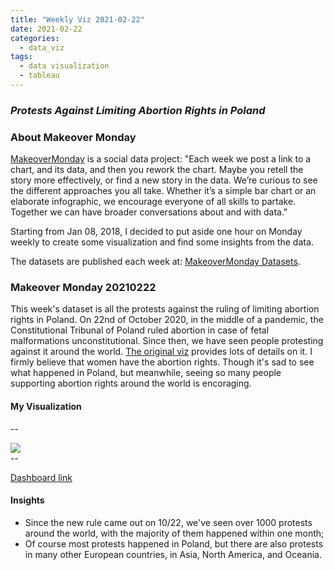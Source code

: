 ```yaml
---
title: "Weekly Viz 2021-02-22"
date: 2021-02-22
categories:
  - data_viz
tags:
  - data visualization
  - tableau
---
```


### *Protests Against Limiting Abortion Rights in Poland*


### About Makeover Monday

[MakeoverMonday](http://www.makeovermonday.co.uk/) is a social data project:
"Each week we post a link to a chart, and its data, and then you rework the chart.
Maybe you retell the story more effectively, or find a new story in the data.
We’re curious to see the different approaches you all take. Whether it’s a simple bar chart or an elaborate infographic, we encourage everyone of all skills to partake.
Together we can have broader conversations about and with data."

Starting from Jan 08, 2018, I decided to put aside one hour on Monday weekly to create some visualization and find some insights from the data.

The datasets are published each week at: [MakeoverMonday Datasets](http://www.makeovermonday.co.uk/data/).

### Makeover Monday 20210222

This week's dataset is all the protests against the ruling of limiting abortion rights in Poland. On 22nd of October 2020, in the middle of a pandemic, the Constitutional Tribunal of Poland ruled abortion in case of fetal malformations unconstitutional. Since then, we have seen people protesting against it around the world. [The original viz](https://public.tableau.com/profile/hanna.nykowska#!/vizhome/ThisisWar-AbortioninPoland/whatisgoingoninpoland) provides lots of details on it. I firmly believe that women have the abortion rights. Though it's sad to see what happened in Poland, but meanwhile, seeing so many people supporting abortion rights around the world is encoraging.  

#### My Visualization

--  
<div class='tableauPlaceholder' id='viz1614053740050' style='position: relative'>
<noscript><a href='#'>
  <img alt=' ' src='https:&#47;&#47;public.tableau.com&#47;static&#47;images&#47;Ma&#47;MakeOverMonday20210222ProtestsAgainstLimitingAbortionRightsinPoland&#47;ProtestsAgainstLimitingAbortionRightsinPoland&#47;1_rss.png' style='border: none' />
</a></noscript>
<object class='tableauViz'  style='display:none;'>
  <param name='host_url' value='https%3A%2F%2Fpublic.tableau.com%2F' /> 
  <param name='embed_code_version' value='3' />
  <param name='site_root' value='' />
  <param name='name' value='MakeOverMonday20210222ProtestsAgainstLimitingAbortionRightsinPoland&#47;ProtestsAgainstLimitingAbortionRightsinPoland' />
  <param name='tabs' value='no' />
  <param name='toolbar' value='yes' />
  <param name='static_image' value='https:&#47;&#47;public.tableau.com&#47;static&#47;images&#47;Ma&#47;MakeOverMonday20210222ProtestsAgainstLimitingAbortionRightsinPoland&#47;ProtestsAgainstLimitingAbortionRightsinPoland&#47;1.png' />
  <param name='animate_transition' value='yes' />
  <param name='display_static_image' value='yes' />
  <param name='display_spinner' value='yes' />
  <param name='display_overlay' value='yes' />
  <param name='display_count' value='yes' />
  <param name='language' value='en' />
  <param name='filter' value='publish=yes' />
</object></div>         
<script type='text/javascript'>             
  var divElement = document.getElementById('viz1614053740050');    
  var vizElement = divElement.getElementsByTagName('object')[0];         
  if ( divElement.offsetWidth > 800 ) { vizElement.style.width='800px';vizElement.style.height='627px';} else if ( divElement.offsetWidth > 500 ) { vizElement.style.width='800px';vizElement.style.height='627px';} else { vizElement.style.width='100%';vizElement.style.height='827px';}    
  var scriptElement = document.createElement('script');                
  scriptElement.src = 'https://public.tableau.com/javascripts/api/viz_v1.js';             
  vizElement.parentNode.insertBefore(scriptElement, vizElement);             
</script>
--  

[Dashboard link](https://public.tableau.com/profile/yu.dong#!/vizhome/MakeOverMonday20210222ProtestsAgainstLimitingAbortionRightsinPoland/ProtestsAgainstLimitingAbortionRightsinPoland?publish=yes)

#### Insights
* Since the new rule came out on 10/22, we've seen over 1000 protests around the world, with the majority of them happened within one month;  
* Of course most protests happened in Poland, but there are also protests in many other European countries, in Asia, North America, and Oceania.  

